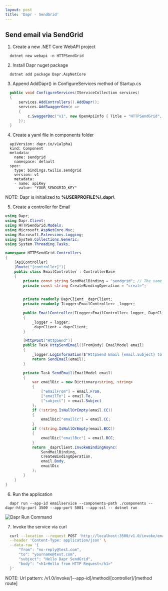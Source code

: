 ```yaml
---
layout: post
title: 'Dapr - SendGrid'
---
```


## Send email via SendGrid

  1. Create a new .NET Core WebAPI project
  ```
    dotnet new webapi -n HTTPSendGrid
  ```

  2. Install Dapr nuget package
  ```
    dotnet add package Dapr.AspNetCore
  ```

  3. Append AddDapr() in ConfigureServices method of Startup.cs
  ```csharp
    public void ConfigureServices(IServiceCollection services)
    {
        services.AddControllers().AddDapr();
        services.AddSwaggerGen(c =>
        {
            c.SwaggerDoc("v1", new OpenApiInfo { Title = "HTTPSendGrid", Version = "v1" });
        });
    }
  ```

  4. Create a yaml file in components folder
  ```
    apiVersion: dapr.io/v1alpha1
    kind: Component
    metadata:
      name: sendgrid
      namespace: default
    spec:
      type: bindings.twilio.sendgrid
      version: v1
      metadata:
      - name: apiKey
        value: "YOUR_SENDGRID_KEY"
  ```
  <p class="message">NOTE: Dapr is initialized to <strong>%USERPROFILE%\.dapr\</strong></p>

  5. Create a controller for Email
  ```csharp
  using Dapr;
  using Dapr.Client;
  using HTTPSendGrid.Models;
  using Microsoft.AspNetCore.Mvc;
  using Microsoft.Extensions.Logging;
  using System.Collections.Generic;
  using System.Threading.Tasks;

  namespace HTTPSendGrid.Controllers
  {
      [ApiController]
      [Route("[controller]")]
      public class EmailController : ControllerBase
      {
          private const string SendMailBinding = "sendgrid"; // The same as component name in yaml file at #4
          private const string CreateBindingOperation = "create";

          
          private readonly DaprClient _daprClient;
          private readonly ILogger<EmailController> _logger;

          public EmailController(ILogger<EmailController> logger, DaprClient daprClient)
          {
              _logger = logger;
              _daprClient = daprClient;
          }

          [HttpPost("HttpSend")]
          public Task HttpSendEmail([FromBody] EmailModel email)
          {
              _logger.LogInformation($"HttpSend Email {email.Subject} to {email.To}");
              return SendEmail(email);
          }

          private Task SendEmail(EmailModel email)
          {
              var emailDic = new Dictionary<string, string>
              {
                  ["emailFrom"] = email.From,
                  ["emailTo"] = email.To,
                  ["subject"] = email.Subject
              };
              if (!string.IsNullOrEmpty(email.CC))
              {
                  emailDic["emailCc"] = email.CC;
              }
              if (!string.IsNullOrEmpty(email.BCC))
              {
                  emailDic["emailBcc"] = email.BCC;
              }
              return _daprClient.InvokeBindingAsync(
                  SendMailBinding,
                  CreateBindingOperation,
                  email.Body,
                  emailDic
              );
          }
      }
  }
  ```

  6. Run the application
  ```
    dapr run --app-id emailservice --components-path ./components --dapr-http-port 3500 --app-port 5001 --app-ssl -- dotnet run
  ```
  <img src='{{ "/public/assets/img/dapr_run_cmd.png" | relative_url }}' alt="Dapr Run Command" />

  7. Invoke the service via curl

  ```bash
    curl --location --request POST 'http://localhost:3500/v1.0/invoke/emailservice/method/email/httpsend' \
    --header 'Content-Type: application/json' \
    --data-raw '{
        "from": "no-reply@test.com",
        "to": "yourname@test.com",
        "subject": "Hello Dapr SendGrid",
        "body": "<h1>Hello from HTTP Request</h1>"
    }'
  ```

  <p class="message">NOTE: Url pattern: /v1.0/invoke/[--app-id]/method/[controller]/[method route]</p>